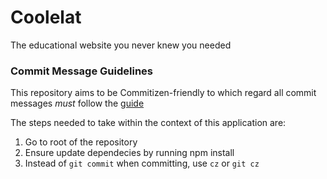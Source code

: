 # Coolelat

The educational website you never knew you needed

### Commit Message Guidelines

This repository aims to be Commitizen-friendly to which regard all commit messages *must* follow the [guide](https://www.npmjs.com/package/commitizen)

The steps needed to take within the context of this application are:

1. Go to root of the repository
2. Ensure update dependecies by running npm install
3. Instead of `git commit` when committing, use `cz` or `git cz` 
